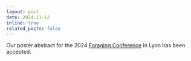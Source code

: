 ```yaml
---
layout: post
date: 2024-11-12
inline: true
related_posts: false
---
```


Our poster abstract for the 2024 <a href="https://sites.google.com/view/foragingconference/home">Foraging Conference</a> in Lyon has been accepted.